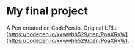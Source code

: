 # My final project

A Pen created on CodePen.io. Original URL: [https://codepen.io/xxwwhh529/pen/PoaXRvW](https://codepen.io/xxwwhh529/pen/PoaXRvW).

